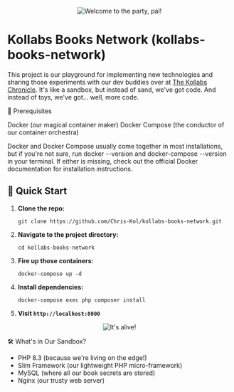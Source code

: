 <p align="center">
  <img src="https://media.giphy.com/media/l0MYGb1LuZ3n7dRnO/giphy.gif" alt="Welcome to the party, pal!">
</p>

# Kollabs Books Network (kollabs-books-network)
This project is our playground for implementing new technologies and sharing those experiments with our dev buddies over at [The Kollabs Chronicle](https://kollabs.dev/). It's like a sandbox, but instead of sand, we've got code. And instead of toys, we've got... well, more code.

🔧 Prerequisites

Docker (our magical container maker)
Docker Compose (the conductor of our container orchestra)

Docker and Docker Compose usually come together in most installations, but if you're not sure, run docker --version and docker-compose --version in your terminal. If either is missing, check out the official Docker documentation for installation instructions.


## 🚀 Quick Start

1. **Clone the repo:**
   ```
   git clone https://github.com/Chris-Kol/kollabs-books-network.git
   ```

2. **Navigate to the project directory:**
   ```
   cd kollabs-books-network
   ```

3. **Fire up those containers:**
   ```
   docker-compose up -d
   ```

4. **Install dependencies:**
   ```
   docker-compose exec php composer install
   ```

5. **Visit `http://localhost:8000`**

<p align="center">
  <img src="https://media.giphy.com/media/v1.Y2lkPTc5MGI3NjExd2xtNTJ2b3ZiOGx5ZnFtbjlkeThuZTZvdXpoczljamI4MWk4eDJ3ZCZlcD12MV9naWZzX3NlYXJjaCZjdD1n/puLoPc5QKdaIUazm9X/giphy.gif" alt="It's alive!">
</p>

🛠️ What's in Our Sandbox?

- PHP 8.3 (because we're living on the edge!)
- Slim Framework (our lightweight PHP micro-framework)
- MySQL (where all our book secrets are stored)
- Nginx (our trusty web server)
